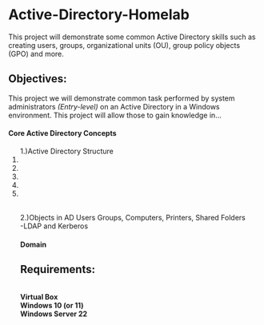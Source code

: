 # Active-Directory-Homelab
This project will demonstrate some common Active Directory skills such as creating users, groups, organizational units (OU), group policy objects (GPO) and more.

<h2>Objectives:</h2>
This project we will demonstrate common task performed by system administrators <i>(Entry-level)</i> on an Active Directory in a Windows environment. This project will allow those to gain knowledge in...
<h4>Core Active Directory Concepts</h4>
  <ol>1.)Active Directory Structure
    <li><a name="Domain"></a></li>
    <li></li>
    <li></li>
    <li></li>
    <li></li>
  <ol></ol>
  
  </br>2.)Objects in AD 
    Users 
    Groups, 
    Computers, 
    Printers, 
    Shared Folders
  </br>-LDAP and Kerberos
<h4 id="Domain"> Domain</h4>




<h2>Requirements:</h2>
</br><b>Virtual Box</b>
</br><b>Windows 10 (or 11)</b>
</br><b>Windows Server 22</b>


